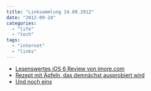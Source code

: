 ```yaml
---
title: "Linksammlung 24.09.2012"
date: "2012-09-24"
categories: 
  - "life"
  - "tech"
tags: 
  - "internet"
  - "links"
---
```


- [Lesenswertes iOS 6 Review von imore.com](http://www.imore.com/ios-6-review)
- [Rezept mit Äpfeln, das demnächst ausprobiert wird](http://www.essen-und-trinken.de/rezept/30732/zwiebelkonfituere.html "Rezept mit Äpfeln, das demnächst ausprobiert wird") 
- [Und noch eins](http://www.essen-und-trinken.de/rezept/79134/kuerbis-chutney.html)
